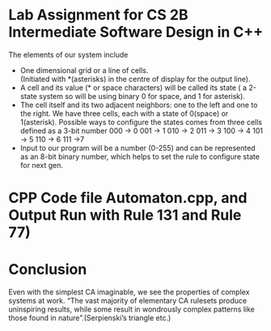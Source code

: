 # Lab Assignment for CS 2B Intermediate Software Design in C++  

The elements of our system include
  - One dimensional grid or a line of cells.  
(Initiated with *(asterisks) in the centre of display for the output line).
  - A cell and its value (* or space characters) will be called its state
( a 2-state system so will be using binary 0 for space, and 1 for asterisk).
  - The cell itself and its two adjacent neighbors: one to the left and one to the right. We have three cells, each with a state of 0(space) or 1(asterisk). 
Possible ways to configure the states comes from three cells defined as a 3-bit number 
000 -> 0 001 -> 1 010 -> 2  011 -> 3 100 -> 4 101 -> 5 110 -> 6 111 ->7
  - Input to our program will be a number (0-255) and can be represented as an 8-bit binary number, which helps to set the rule to configure state for next gen.

# CPP Code file Automaton.cpp, and Output Run with Rule 131 and Rule 77)
# Conclusion 
Even with the simplest CA imaginable, we see the properties of complex systems at work. 
“The vast majority of elementary CA rulesets produce uninspiring results, while some result in wondrously
complex patterns like those found in nature”.(Serpienski’s triangle etc.)
